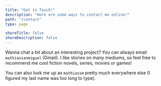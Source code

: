 ```yaml
---
title: "Get in Touch!"
description: "Here are some ways to contact me online!"
path: "/contact"
type: page

shareTitle: false
shareDescription: false
---
```


Wanna chat a bit about an interesting project? You can always email `mathiassanmiguel` (Gmail). I like stories on many mediums, so feel free to recommend me cool fiction novels, series, movies or games! 

You can also look me up as `mathiassm` pretty much everywhere else (I figured my last name was too long to type).
